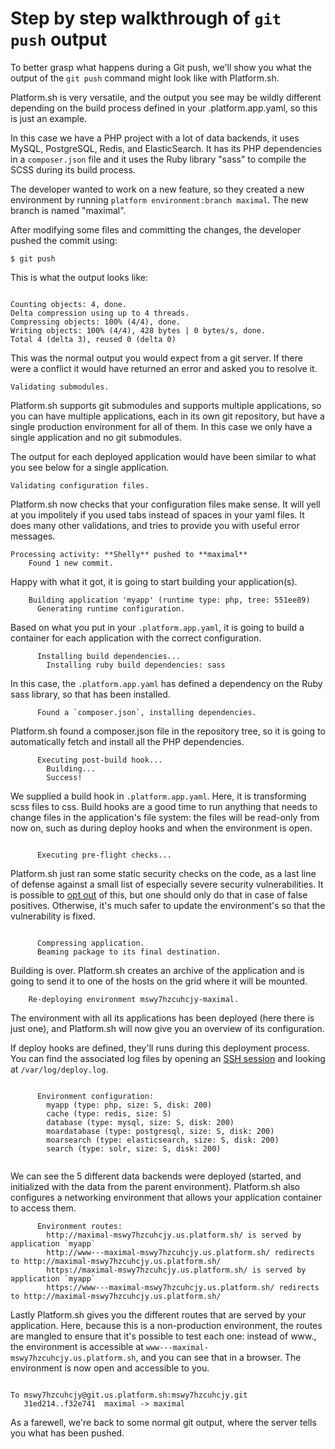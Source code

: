 # Step by step walkthrough of `git push` output
To better grasp what happens during a Git push, we'll show you what the output
of the `git push` command might look like with Platform.sh.

Platform.sh is very versatile, and the output you see may be wildly different
depending on the build process defined in your .platform.app.yaml, so this is
just an example.

In this case we have a PHP project with a lot of data backends, it uses MySQL,
PostgreSQL, Redis, and ElasticSearch. It has its PHP dependencies in a
`composer.json` file and it uses the Ruby library "sass" to compile the SCSS
during its build process.

The developer wanted to work on a new feature, so they created a new environment by
running `platform environment:branch maximal`. The new branch is named "maximal".

After modifying some files and committing the changes, the developer pushed the commit using:

```
$ git push
```

This is what the output looks like:
```

Counting objects: 4, done.
Delta compression using up to 4 threads.
Compressing objects: 100% (4/4), done.
Writing objects: 100% (4/4), 428 bytes | 0 bytes/s, done.
Total 4 (delta 3), reused 0 (delta 0)
```

This was the normal output you would expect from a git server. If there were a
conflict it would have returned an error and asked you to resolve it.

```
Validating submodules.
```
Platform.sh supports git submodules and supports multiple applications, so you
can have multiple applications, each in its own git repository, but have a
single production environment for all of them. In this case we only have a
single application and no git submodules.

The output for each deployed application would have been similar to what you see
 below for a single application.

```
Validating configuration files.
```
Platform.sh now checks that your configuration files make sense. It will yell at
you impolitely if you used tabs instead of spaces in your yaml files. It
does many other validations, and tries to provide you with useful error
messages.

```
Processing activity: **Shelly** pushed to **maximal**
    Found 1 new commit.
```

Happy with what it got, it is going to start building your application(s).

```
    Building application 'myapp' (runtime type: php, tree: 551ee89)
      Generating runtime configuration.
```

Based on what you put in your `.platform.app.yaml`, it is going to build a
container for each application with the correct configuration.

```
      Installing build dependencies...
        Installing ruby build dependencies: sass
```
In this case, the `.platform.app.yaml` has defined a dependency on the Ruby sass
library, so that has been installed.

```
      Found a `composer.json`, installing dependencies.

```

Platform.sh found a composer.json file in the repository tree, so it is going to
automatically fetch and install all the PHP dependencies.

```
      Executing post-build hook...
        Building...
        Success!

```
We supplied a build hook in `.platform.app.yaml`. Here, it is transforming scss
files to css. Build hooks are a good time to run anything that needs to change
files in the application's file system: the files will be read-only from now on,
such as during deploy hooks and when the environment is open.
```

      Executing pre-flight checks...

```
Platform.sh just ran some static security checks on the code, as a last line of
defense against a small list of especially severe security vulnerabilities. It
is possible to
[opt out](https://docs.platform.sh/user_guide/reference/protective-block.html)
of this, but one should only do that in case of false positives. Otherwise, it's
much safer to update the environment's so that the vulnerability is fixed.
```

      Compressing application.
      Beaming package to its final destination.

```

Building is over. Platform.sh creates an archive of the application and is going
to send it to one of the hosts on the grid where it will be mounted.

```
    Re-deploying environment mswy7hzcuhcjy-maximal.
```
The environment with all its applications has been deployed (here there is just
one), and Platform.sh will now give you an overview of its configuration.

If deploy hooks are defined, they'll runs during this deployment process. You
can find the associated log files by opening an
[SSH session](https://docs.platform.sh/user_guide/using/use-SSH.html) and
looking at `/var/log/deploy.log`.

```

      Environment configuration:
        myapp (type: php, size: S, disk: 200)
        cache (type: redis, size: S)
        database (type: mysql, size: S, disk: 200)
        moardatabase (type: postgresql, size: S, disk: 200)
        moarsearch (type: elasticsearch, size: S, disk: 200)
        search (type: solr, size: S, disk: 200)
        
```
We can see the 5 different data backends were deployed (started, and initialized
with the data from the parent environment). Platform.sh also configures a
networking environment that allows your application container to access them.

```
      Environment routes:
        http://maximal-mswy7hzcuhcjy.us.platform.sh/ is served by application `myapp`
        http://www---maximal-mswy7hzcuhcjy.us.platform.sh/ redirects to http://maximal-mswy7hzcuhcjy.us.platform.sh/
        https://maximal-mswy7hzcuhcjy.us.platform.sh/ is served by application `myapp`
        https://www---maximal-mswy7hzcuhcjy.us.platform.sh/ redirects to http://maximal-mswy7hzcuhcjy.us.platform.sh/
```

Lastly Platform.sh gives you the different routes that are served by your 
application. Here, because this is a non-production environment, the routes are
mangled to ensure that it's possible to test each one: instead of www.<domain
name>, the environment is accessible at
`www---maximal-mswy7hzcuhcjy.us.platform.sh`, and you can see that in a browser.
The environment is now open and accessible to you.

```

To mswy7hzcuhcjy@git.us.platform.sh:mswy7hzcuhcjy.git
   31ed214..f32e741  maximal -> maximal
```
As a farewell, we're back to some normal git output, where the server tells you
what has been pushed.
